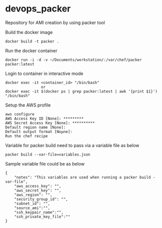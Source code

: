 # devops_packer
Repository for AMI creation by using packer tool

Build the docker image

    docker build -t packer .

Run the docker container

    docker run -i -d -v ~/Documents/workstation/:/var/chef/packer packer:latest

Login to container in interactive mode

    docker exec -it <container_id> "/bin/bash"
                    or
    docker exec -it $(docker ps | grep packer:latest | awk '{print $1}') "/bin/bash"

Setup the AWS profile

    aws configure
    AWS Access Key ID [None]: *********
    AWS Secret Access Key [None]: **********
    Default region name [None]:
    Default output format [Noµne]:
    Run the chef recipe

Variable for packer build need to pass via a variable file as below

    packer build --var-file=variables.json

Sample variable file could be as below

    {
    	"notes": "This variables are used when running a packer build -var-file",
        "aws_access_key": "",
        "aws_secret_key": "",
    	"aws_region": "",
    	"security_group_id": "",
    	"subnet_id": "",
    	"source_ami":"",
        "ssh_keypair_name":"",
        "ssh_private_key_file":""
    }
